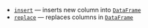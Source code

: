 [//]: # (title: Insert / replace columns)

* [`insert`](insert.md) — inserts new column into [`DataFrame`](DataFrame.md)
* [`replace`](replace.md) — replaces columns in [`DataFrame`](DataFrame.md)
